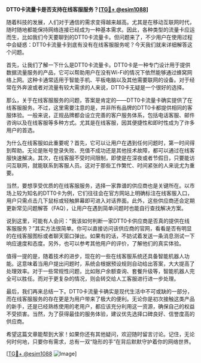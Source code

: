 **DTT0卡流量卡是否支持在线客服服务？[[TG💪+ @esim1088](https://t.me/s/esim1088)]**

随着科技的发展，人们对于通信的需求变得越来越高。尤其是在移动互联网时代，随时随地都能保持网络连接已经成为一种基本需求。因此，各种类型的流量卡应运而生，比如我们今天要聊到的DTT0卡流量卡。但问题来了，不少用户在使用过程中会疑惑：DTT0卡流量卡到底有没有在线客服服务呢？今天我们就来详细解答这个问题。

首先，让我们了解一下什么是DTT0卡流量卡。DTT0卡是一种专门设计用于提供数据流量服务的产品，它可以帮助用户在没有Wi-Fi的情况下依然能够通过蜂窝网络上网。这种卡通常适用于智能手机、平板电脑以及其他需要联网的设备。对于经常在外奔波或者对流量有较大需求的人来说，DTT0卡无疑是一个很好的选择。

那么，关于在线客服服务的问题，答案是肯定的——DTT0卡流量卡确实提供了在线客服服务。不过，这里需要注意的是，并非所有品牌的DTT0卡都提供相同的客服体验。一般来说，正规品牌都会设立完善的客户服务体系，包括电话客服、邮件咨询以及在线客服等多种方式。尤其是在线客服，因其便捷性和即时性成为了许多用户的首选。

为什么在线客服如此重要呢？首先，它可以让用户在遇到任何问题时，第一时间得到帮助。无论是账号登录失败、充值不成功还是其他技术故障，都可以通过在线客服快速解决。其次，在线客服不受时间限制，即使是在深夜或者节假日，只要能访问互联网，就能联系到客服人员。这对于那些工作繁忙、时间紧张的人来说尤为重要。

当然，要想享受优质的在线客服服务，选择一家靠谱的供应商也是关键所在。以市场上较为知名的DTT0卡为例，它们往往会在官方网站上明确标注在线客服入口，用户只需点击几下鼠标或轻触屏幕即可进入对话界面。此外，这些供应商还会定期更新常见问题解答（FAQ），让用户在遇到简单问题时也能自行查找解决方案。

说到这里，可能有人会问：“我该如何判断一家DTT0卡供应商是否真的提供在线客服服务？”其实方法很简单。你可以直接访问该供应商的官网，看看是否有明显的在线客服图标或者聊天窗口弹出。如果有的话，不妨试着发送一条消息测试一下响应速度和态度。另外，也可以参考其他用户的评价，了解他们的真实体验。

值得一提的是，随着技术的进步，现在的一些在线客服系统还具备智能机器人功能。这意味着当用户提出问题时，系统会根据预设规则自动给出答案，大大提高了处理效率。对于一些常规性问题，比如账户余额查询、套餐升级等，智能机器人完全可以胜任。而对于更复杂的情况，则会转交给人工客服进行进一步处理。

最后，我们再来总结一下。DTT0卡流量卡确实是现代生活中不可或缺的一部分，而在线客服服务的存在更是为用户带来了极大的便利。无论你是初次接触这类产品的新手，还是已经熟练使用的老用户，都应该充分利用这一资源，确保自己的权益不受损害。当然，为了获得最佳的服务体验，建议优先选择口碑良好、信誉度高的供应商。

希望这篇文章能帮到大家！如果你还有其他疑问，欢迎随时留言讨论。记住，无论何时何地，只要你有需求，总有一双“隐形的手”在背后默默守护着你的网络世界。

[[TG💪+ @esim1088](https://t.me/s/esim1088) ![Image](https://i.postimg.cc/4NQfJmqS/Snipaste-2025-05-13-00-14-12.png)]